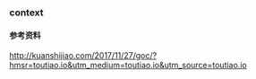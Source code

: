 ### context

#### 参考资料
http://kuanshijiao.com/2017/11/27/goc/?hmsr=toutiao.io&utm_medium=toutiao.io&utm_source=toutiao.io